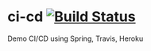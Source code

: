 # ci-cd [![Build Status](https://api.travis-ci.com/quangyen/ci-cd.svg?branch=master)](https://travis-ci.com/quangyen/rd)
Demo CI/CD using Spring, Travis, Heroku
